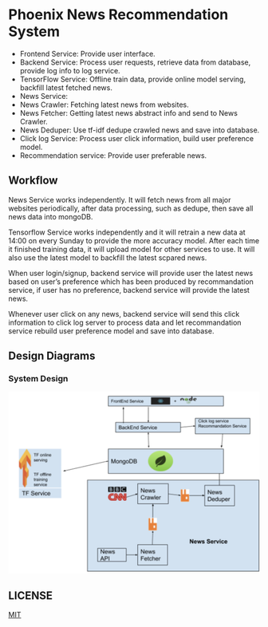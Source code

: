 # Phoenix News Recommendation System
- Frontend Service: Provide user interface.
- Backend Service: Process user requests, retrieve data from database, provide log info to log service.
- TensorFlow Service: Offline train data, provide online model serving, backfill latest fetched news.
- News Service:
- News Crawler: Fetching latest news from websites.
- News Fetcher: Getting latest news abstract info and send to News Crawler.
- News Deduper: Use tf-idf dedupe crawled news and save into database.
- Click log Service: Process user click information, build user preference model.
- Recommendation service: Provide user preferable news.

## Workflow
News Service works independently. It will fetch news from all major websites periodically, after data processing, 
such as dedupe, then save all news data into mongoDB.

Tensorflow Service works independently and it will retrain a new data at 14:00 on every Sunday to provide the more 
accuracy model. After each time it finished training data, it will upload model for other services to use. 
It will also use the latest model to backfill the latest scpared news.

When user login/signup, backend service will provide user the latest news based on user’s preference which has been 
produced by recommandation service, if user has no preference, backend service will provide the latest news.

Whenever user click on any news, backend service will send this click information to click log server to process 
data and let recommandation service rebuild user preference model and save into database.


## Design Diagrams
### System Design
![Overview](/System_Design.png)


## LICENSE

[MIT](./License.txt)
